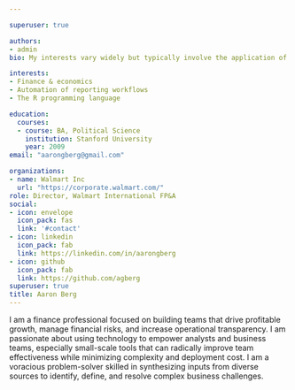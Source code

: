 ```yaml
---

superuser: true

authors:
- admin
bio: My interests vary widely but typically involve the application of math to the real world.

interests:
- Finance & economics
- Automation of reporting workflows
- The R programming language

education:
  courses:
  - course: BA, Political Science
    institution: Stanford University
    year: 2009
email: "aarongberg@gmail.com"

organizations:
- name: Walmart Inc
  url: "https://corporate.walmart.com/"
role: Director, Walmart International FP&A
social:
- icon: envelope
  icon_pack: fas
  link: '#contact'
- icon: linkedin
  icon_pack: fab
  link: https://linkedin.com/in/aarongberg
- icon: github
  icon_pack: fab
  link: https://github.com/agberg
superuser: true
title: Aaron Berg
---
```


I am a finance professional focused on building teams that drive profitable growth, manage financial risks, and increase operational transparency.  I am passionate about using technology to empower analysts and business teams, especially small-scale tools that can radically improve team effectiveness while minimizing complexity and deployment cost.  I am a voracious problem-solver skilled in synthesizing inputs from diverse sources to identify, define, and resolve complex business challenges.
